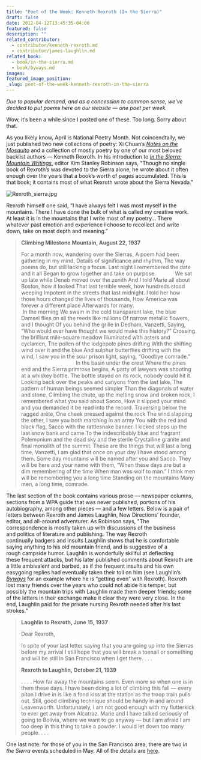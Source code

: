 ```yaml
---
title: "Poet of the Week: Kenneth Rexroth (In the Sierra)"
draft: false
date: 2012-04-12T13:45:35-04:00
featured: false
description: ""
related_contributor:
  - contributor/kenneth-rexroth.md
  - contributor/james-laughlin.md
related_book:
  - book/in-the-sierra.md
  - book/byways.md
images:
featured_image_position: 
_slug: poet-of-the-week-kenneth-rexroth-in-the-sierra
---
```


_Due to popular demand, and as a concession to common sense, we’ve decided to put poems here on our website — one poet per week._

Wow, it’s been a while since I posted one of these. Too long. Sorry about that.

As you likely know, April is National Poetry Month. Not coincendtally, we just published two new collections of poetry: Xi Chuan’s [_Notes on the Mosquito_](http://ndbooks.com/book/notes-on-the-mosquito) and a collection of mostly poetry by one of our most beloved backlist authors — Kenneth Rexroth. In his introduction to _[In the Sierra: Mountain Writings](http://ndbooks.com/book/in-the-sierra)_, editor Kim Stanley Robinson says, "Though no single book of Rexroth’s was devoted to the Sierra alone, he wrote about it often enough over the years that a book’s worth of pages accumulated. This is that book; it contains most of what Rexroth wrote about the Sierra Nevada."

![Rexroth_sierra.jpg](http://ndbooks.com/images/journal/Rexroth_sierra.jpg)

Rexroth himself one said, “I have always felt I was most myself in the mountains. There I have done the bulk of what is called my creative work. At least it is in the mountains that I write most of my poetry… There whatever past emotion and experience I choose to recollect and write down, take on most depth and meaning.”

> **Climbing Milestone Mountain, August 22, 1937**
> 
> For a month now, wandering over the Sierras,
> A poem had been gathering in my mind,
> Details of significance and rhythm,
> The way poems do, but still lacking a focus.
> Last night I remembered the date and it all
> Began to grow together and take on purpose.
>             We sat up late while Deneb moved over the zenith
> And I told Marie all about Boston, how it looked
> That last terrible week, how hundreds stood weeping
> Impotent in the streets that last midnight.
> I told her how those hours changed the lives of thousands,
> How America was forever a different place
> Afterwards for many.
>                                        In the morning
> We swam in the cold transparent lake, the blue
> Damsel flies on all the reeds like millions
> Of narrow metallic flowers, and I thought
> Of you behind the grille in Dedham, Vanzetti,
> Saying, “Who would ever have thought we would make this history?”
> Crossing the brilliant mile-square meadow
> Illuminated with asters and cyclamen,
> The pollen of the lodgepole pines drifting
> With the shifting wind over it and the blue
> And sulphur butterflies drifting with the wind,
> I saw you in the sour prison light, saying,
> “Goodbye comrade.”
>                                        In the basin under the crest
> Where the pines end and the Sierra primrose begins,
> A party of lawyers was shooting at a whiskey bottle.
> The bottle stayed on its rock, nobody could hit it.
> Looking back over the peaks and canyons from the last lake,
> The pattern of human beings seemed simpler
> Than the diagonals of water and stone.
> Climbing the chute, up the melting snow and broken rock,
> I remembered what you said about Sacco,
> How it slipped your mind and you demanded it be read into the record.
> Traversing below the ragged arête,
> One cheek pressed against the rock
> The wind slapping the other,
> I saw you both marching in an army
> You with the red and black flag, Sacco with the rattlesnake banner.
> I kicked steps up the last snow bank and came
> To the indescribably blue and fragrant
> Polemonium and the dead sky and the sterile
> Crystalline granite and final monolith of the summit.
> These are the things that will last a long time, Vanzetti,
> I am glad that once on your day I have stood among them.
> Some day mountains will be named after you and Sacco.
> They will be here and your name with them,
> “When these days are but a dim remembering of the time
> When man was wolf to man.”
> I think men will be remembering you a long time
> Standing on the mountains
> Many men, a long time, comrade.

The last section of the book contains various prose — newspaper columns, sections from a WPA guide that was never published, portions of his autobiography, among other pieces — and a few letters. Below is a pair of letters between Rexroth and James Laughlin, New Directions’ founder, editor, and all-around adventurer. As Robinson says, "The correspondence is mostly taken up with discussions of the business and politics of literature and publishing. The way Rexroth continually badgers and insults Laughlin shows that he is comfortable saying anything to his old mountain friend, and is suggestive of a rough campside humor. Laughlin is wonderfully skillful at deflecting these frequent attacks, but his later published comments about Rexroth are a little ambivalent and barbed, as if the frequent insults and his own easygoing replies had eventually taken their toll on him (see Laughlin’s [_Byways_](http://ndbooks.com/book/byways) for an example where he is “getting even” with Rexroth). Rexroth lost many friends over the years who could not abide his temper, but possibly the mountain trips with Laughlin made them deeper friends; some of the letters in their exchange make it clear they were very close. In the end, Laughlin paid for the private nursing Rexroth needed after his last strokes."

> **Laughlin to Rexroth, June 15, 1937**
> 
> Dear Rexroth,
> 
> In spite of your last letter saying that you are going up into the Sierras before my arrival I still hope that you will break a toenail or something and will be still in San Francisco when I get there. . . .
> 
> **Rexroth to Laughlin, October 21, 1939**
> 
> . . . . How far away the mountains seem. Even more so when one is in them these days. I have been doing a lot of climbing this fall — every piton I drive in is like a fond kiss at the station as
> the troop train pulls out. Still, good climbing technique should be handy in and around Leavenworth. Unfortunately, I am not good enough with my flutterkick to ever get away from Alcatraz. Marie
> and I have talked seriously of going to Bolivia, where we want to go anyway — but I am afraid I am too deep in this thing to take a powder. I would let down too many people. . . .

One last note: for those of you in the San Francisco area, there are two _In the Sierra_ events scheduled in May. All of the details are [here](http://ndbooks.com/events/).

